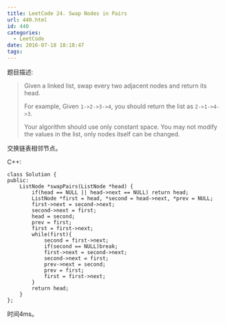 ```yaml
---
title: LeetCode 24. Swap Nodes in Pairs
url: 440.html
id: 440
categories:
  - LeetCode
date: 2016-07-18 18:18:47
tags:
---
```

﻿题目描述:

> Given a linked list, swap every two adjacent nodes and return its head.
> 
> For example,
> Given `1->2->3->4`, you should return the list as `2->1->4->3`.
> 
> Your algorithm should use only constant space. You may not modify the values in the list, only nodes itself can be changed.

交换链表相邻节点。

C++:

    class Solution {
    public:
        ListNode *swapPairs(ListNode *head) {
            if(head == NULL || head->next == NULL) return head;
            ListNode *first = head, *second = head->next, *prev = NULL;
            first->next = second->next;
            second->next = first;
            head = second;
            prev = first;
            first = first->next;
            while(first){
                second = first->next;
                if(second == NULL)break;
                first->next = second->next;
                second->next = first;
                prev->next = second;
                prev = first;
                first = first->next;
            }
            return head;
        }
    };

时间4ms。
